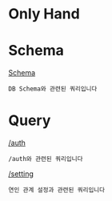 # Only Hand

# Schema

[Schema](./docs/schema.md)

    DB Schema와 관련된 쿼리입니다
    
# Query

[/auth](./docs/auth.md)

    /auth와 관련된 쿼리입니다
    
[/setting](./docs/setting.md)

    연인 관계 설정과 관련된 쿼리입니다